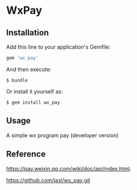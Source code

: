 # WxPay

## Installation

Add this line to your application's Gemfile:

```ruby
gem 'wx_pay'
```

And then execute:

    $ bundle

Or install it yourself as:

    $ gem install wx_pay

## Usage
A simple wx program pay
(developer version)
## Reference

https://pay.weixin.qq.com/wiki/doc/api/index.html.

https://github.com/jasl/wx_pay.git